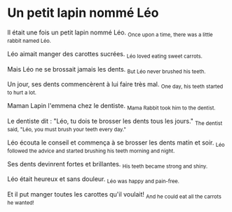 # Un petit lapin nommé Léo

Il était une fois un petit lapin nommé Léo. 
<sub>Once upon a time, there was a little rabbit named Léo.</sub>

Léo aimait manger des carottes sucrées. 
<sub>Léo loved eating sweet carrots.</sub>

Mais Léo ne se brossait jamais les dents. 
<sub>But Léo never brushed his teeth.</sub>

Un jour, ses dents commencèrent à lui faire très mal. 
<sub>One day, his teeth started to hurt a lot.</sub>

Maman Lapin l'emmena chez le dentiste. 
<sub>Mama Rabbit took him to the dentist.</sub>

Le dentiste dit : "Léo, tu dois te brosser les dents tous les jours." 
<sub>The dentist said, "Léo, you must brush your teeth every day."</sub>

Léo écouta le conseil et commença à se brosser les dents matin et soir. 
<sub>Léo followed the advice and started brushing his teeth morning and night.</sub>

Ses dents devinrent fortes et brillantes. 
<sub>His teeth became strong and shiny.</sub>

Léo était heureux et sans douleur. 
<sub>Léo was happy and pain-free.</sub>

Et il put manger toutes les carottes qu'il voulait! 
<sub>And he could eat all the carrots he wanted!</sub>
